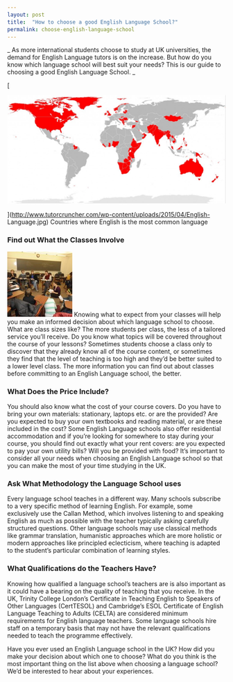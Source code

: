 ```yaml
---
layout: post
title:  "How to choose a good English Language School?"
permalink: choose-english-language-school
---
```

_ As more international students choose to study at UK universities, the
demand for English Language tutors is on the increase. But how do you know
which language school will best suit your needs? This is our guide to choosing
a good English Language School. _

[

![English Language](/img/blogs/English-Language-1024x506.jpg)

](http://www.tutorcruncher.com/wp-content/uploads/2015/04/English-
Language.jpg) Countries where English is the most common language

### Find out What the Classes Involve

![4388222172_8a7467fa06](/img/blogs/4388222172_8a7467fa06-150x150.jpg) Knowing what to
expect from your classes will help you make an informed decision about which
language school to choose. What are class sizes like? The more students per
class, the less of a tailored service you’ll receive. Do you know what topics
will be covered throughout the course of your lessons? Sometimes students
choose a class only to discover that they already know all of the course
content, or sometimes they find that the level of teaching is too high and
they’d be better suited to a lower level class. The more information you can
find out about classes before committing to an English Language school, the
better.

### What Does the Price Include?

You should also know what the cost of your course covers. Do you have to bring
your own materials: stationary, laptops etc. or are the provided? Are you
expected to buy your own textbooks and reading material, or are these included
in the cost? Some English Language schools also offer residential
accommodation and if you’re looking for somewhere to stay during your course,
you should find out exactly what your rent covers: are you expected to pay
your own utility bills? Will you be provided with food? It’s important to
consider all your needs when choosing an English Language school so that you
can make the most of your time studying in the UK.

### Ask What Methodology the Language School uses

Every language school teaches in a different way. Many schools subscribe to a
very specific method of learning English. For example, some exclusively use
the Callan Method, which involves listening to and speaking English as much as
possible with the teacher typically asking carefully structured questions.
Other language schools may use classical methods like grammar translation,
humanistic approaches which are more holistic or modern approaches like
principled eclecticism, where teaching is adapted to the student’s particular
combination of learning styles.

### What Qualifications do the Teachers Have?

Knowing how qualified a language school’s teachers are is also important as it
could have a bearing on the quality of teaching that you receive. In the UK,
Trinity College London’s Certificate in Teaching English to Speakers of Other
Languages (CertTESOL) and Cambridge’s ESOL Certificate of English Language
Teaching to Adults (CELTA) are considered minimum requirements for English
language teachers. Some language schools hire staff on a temporary basis that
may not have the relevant qualifications needed to teach the programme
effectively.

Have you ever used an English Language school in the UK? How did you make your
decision about which one to choose? What do you think is the most important
thing on the list above when choosing a language school? We’d be interested to
hear about your experiences.
